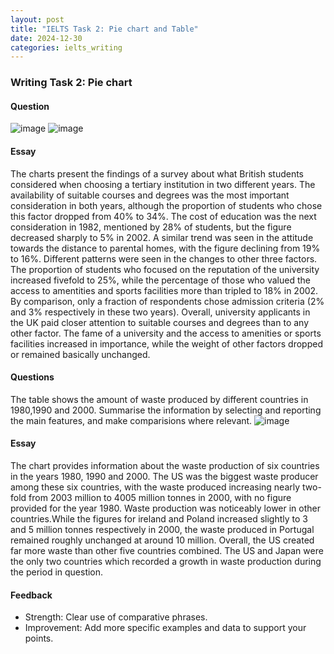 ```yaml
---
layout: post
title: "IELTS Task 2: Pie chart and Table"
date: 2024-12-30
categories: ielts_writing
---
```


### Writing Task 2: Pie chart

#### Question
![image](https://github.com/user-attachments/assets/bb30fd0c-c31e-4faa-ac70-15329ccc3a2d)
![image](https://github.com/user-attachments/assets/b3eeb809-a1fd-4270-9a23-49564705294d)

#### Essay
The charts present the findings of a survey about what British students considered when choosing a tertiary institution in two different years.
The availability of suitable courses and degrees was the most important consideration in both years, although the proportion of students who chose this factor dropped from 40% to 34%. The cost of education was the next consideration in 1982, mentioned by 28% of students, but the figure decreased sharply to 5% in 2002.  A similar trend was seen in the attitude towards the distance to parental homes, with the figure declining from 19% to 16%.
Different patterns were seen in the changes to other three factors. The proportion of students who focused on the reputation of the university increased fivefold to 25%, while the percentage of those who valued the access to amentities and sports facilities more than tripled to 18% in 2002. By comparison, only a fraction of respondents chose admission criteria (2% and 3% respectively in these two years).
Overall, university applicants in the UK paid closer attention to suitable courses and degrees than to any other factor. The fame of a university and the access to amenities or sports facilities increased in importance, while the weight of other factors dropped or remained basically unchanged.

#### Questions
The table shows the amount of waste produced by different countries in 1980,1990 and 2000.
Summarise the information by selecting and reporting the main features, and make comparisions where relevant.
![image](https://github.com/user-attachments/assets/718e2cf7-861f-49b9-935d-eb67c822f0d6)

#### Essay
The chart provides information about the waste production of six countries in the years 1980, 1990 and 2000.
The US was the biggest waste producer among these six countries, with the waste produced increasing nearly two-fold from 2003 million to 4005 million tonnes in 2000, with no figure provided for the year 1980.
Waste production was noticeably lower in other countries.While the figures for ireland and Poland increased slightly to 3 and 5 million tonnes respectively in 2000, the waste produced in Portugal remained roughly unchanged at around 10 million.
Overall, the US created far more waste than other five countries combined. The US and Japan were the only two countries which recorded a growth in waste production during the period in question.

#### Feedback
- Strength: Clear use of comparative phrases.
- Improvement: Add more specific examples and data to support your points.
